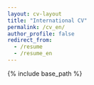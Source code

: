 ```yaml
---
layout: cv-layout
title: "International CV"
permalink: /cv_en/
author_profile: false
redirect_from:
  - /resume
  - /resume_en
---
```


{% include base_path %}
